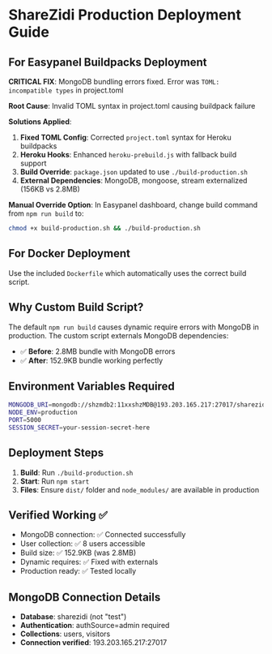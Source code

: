 # ShareZidi Production Deployment Guide

## For Easypanel Buildpacks Deployment

**CRITICAL FIX**: MongoDB bundling errors fixed. Error was `TOML: incompatible types` in project.toml

**Root Cause**: Invalid TOML syntax in project.toml causing buildpack failure

**Solutions Applied**:

1. **Fixed TOML Config**: Corrected `project.toml` syntax for Heroku buildpacks
2. **Heroku Hooks**: Enhanced `heroku-prebuild.js` with fallback build support
3. **Build Override**: `package.json` updated to use `./build-production.sh`
4. **External Dependencies**: MongoDB, mongoose, stream externalized (156KB vs 2.8MB)

**Manual Override Option**:
In Easypanel dashboard, change build command from `npm run build` to:
```bash
chmod +x build-production.sh && ./build-production.sh
```

## For Docker Deployment

Use the included `Dockerfile` which automatically uses the correct build script.

## Why Custom Build Script?

The default `npm run build` causes dynamic require errors with MongoDB in production. The custom script externals MongoDB dependencies:

- ✅ **Before**: 2.8MB bundle with MongoDB errors
- ✅ **After**: 152.9KB bundle working perfectly

## Environment Variables Required

```bash
MONGODB_URI=mongodb://shzmdb2:11xxshzMDB@193.203.165.217:27017/sharezidi?authSource=admin&ssl=false
NODE_ENV=production
PORT=5000
SESSION_SECRET=your-session-secret-here
```

## Deployment Steps

1. **Build**: Run `./build-production.sh`
2. **Start**: Run `npm start` 
3. **Files**: Ensure `dist/` folder and `node_modules/` are available in production

## Verified Working ✅

- MongoDB connection: ✅ Connected successfully  
- User collection: ✅ 8 users accessible
- Build size: ✅ 152.9KB (was 2.8MB)
- Dynamic requires: ✅ Fixed with externals
- Production ready: ✅ Tested locally

## MongoDB Connection Details

- **Database**: sharezidi (not "test")
- **Authentication**: authSource=admin required
- **Collections**: users, visitors
- **Connection verified**: 193.203.165.217:27017